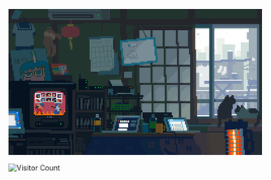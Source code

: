 ![Hi](./download.gif)

![Visitor Count](https://count.getloli.com/get/@manthanawgan?theme=rule34)

<!-- ![👋 Hi, my name is Manthan](https://user-images.githubusercontent.com/10498744/210012254-234538ff-d198-48aa-8964-37e6fd45d227.gif)

![Profile views](https://komarev.com/ghpvc/?username=manthanawgan&label=Profile%20views&color=0e75b6&style=flat)


  # 💫 About Me:
-🔭 I’m diving deep into Machine Learning and Deep Learning<br>- 🤝 I’m looking to collaborate on ML & DL projects<br>- 🌱 I’m currently learning MLops<br> - 📂 Portfolio: **<a href="https://bento.me/manthanawgan" target="_blank">https://bento.me/manthanawgan</a>** 


## 🌐 Socials:
[![LinkedIn](https://img.shields.io/badge/LinkedIn-%230077B5.svg?logo=linkedin&logoColor=white)](https://linkedin.com/in/manthanawgan) [![X](https://img.shields.io/badge/X-black.svg?logo=X&logoColor=white)](https://x.com/manthan3_tw) [![email](https://img.shields.io/badge/Email-D14836?logo=gmail&logoColor=white)](mailto:manthanawgan@gmail.com) 

# 💻 Tech Stack:
![Python](https://img.shields.io/badge/python-3670A0?style=flat-square&logo=python&logoColor=ffdd54) ![Streamlit](https://img.shields.io/badge/Streamlit-%23FE4B4B.svg?style=flat-square&logo=streamlit&logoColor=white) ![NodeJS](https://img.shields.io/badge/node.js-6DA55F?style=flat-square&logo=node.js&logoColor=white) ![React](https://img.shields.io/badge/react-%2320232a.svg?style=flat-square&logo=react&logoColor=%2361DAFB) ![Django](https://img.shields.io/badge/django-%23092E20.svg?style=flat-square&logo=django&logoColor=white) ![MySQL](https://img.shields.io/badge/mysql-4479A1.svg?style=flat-square&logo=mysql&logoColor=white) ![Postgres](https://img.shields.io/badge/postgres-%23316192.svg?style=flat-square&logo=postgresql&logoColor=white) ![MongoDB](https://img.shields.io/badge/MongoDB-%234ea94b.svg?style=flat-square&logo=mongodb&logoColor=white) ![Figma](https://img.shields.io/badge/figma-%23F24E1E.svg?style=flat-square&logo=figma&logoColor=white) ![Matplotlib](https://img.shields.io/badge/Matplotlib-%23ffffff.svg?style=flat-square&logo=Matplotlib&logoColor=black) ![NumPy](https://img.shields.io/badge/numpy-%23013243.svg?style=flat-square&logo=numpy&logoColor=white) ![Pandas](https://img.shields.io/badge/pandas-%23150458.svg?style=flat-square&logo=pandas&logoColor=white) ![PyTorch](https://img.shields.io/badge/PyTorch-%23EE4C2C.svg?style=flat-square&logo=PyTorch&logoColor=white) ![scikit-learn](https://img.shields.io/badge/scikit--learn-%23F7931E.svg?style=flat-square&logo=scikit-learn&logoColor=white) ![Git](https://img.shields.io/badge/git-%23F05033.svg?style=flat-square&logo=git&logoColor=white) ![GitHub](https://img.shields.io/badge/github-%23121011.svg?style=flat-square&logo=github&logoColor=white) ![GitLab](https://img.shields.io/badge/gitlab-%23181717.svg?style=flat-square&logo=gitlab&logoColor=white) ![Arduino](https://img.shields.io/badge/-Arduino-00979D?style=flat-square&logo=Arduino&logoColor=white)
# 📊 GitHub Stats:
![](https://github-readme-stats.vercel.app/api?username=manthanawgan&theme=dark&hide_border=false&include_all_commits=true&count_private=true)<br/>
![](https://nirzak-streak-stats.vercel.app/?user=manthanawgan&theme=dark&hide_border=false)<br/>
![](https://github-readme-stats.vercel.app/api/top-langs/?username=manthanawgan&theme=dark&hide_border=false&include_all_commits=true&count_private=true&layout=compact)

---
[![](https://visitcount.itsvg.in/api?id=manthanawgan&icon=0&color=0)](https://visitcount.itsvg.in)

--- -->
